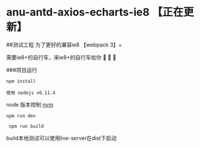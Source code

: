 # anu-antd-axios-echarts-ie8 【正在更新】

##测试工程 为了更好的兼容ie8 【webpack 3】+

需要ie8+的自行车，来ie8+的自行车给你 :bicyclist: :bicyclist: :bicyclist:

###项目运行

``` npm install ```

``` 使用 nodejs v6.11.4 ```

node 版本控制 [nvm](https://github.com/creationix/nvm)


``` npm run dev ```

``` npm run build```

build本地测试可以使用live-server在dist下启动
